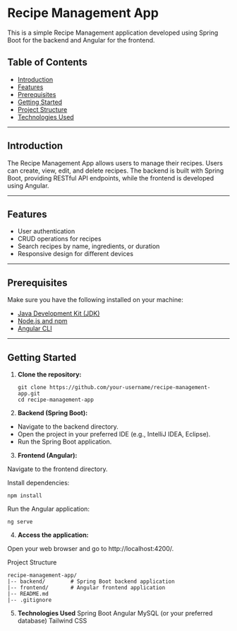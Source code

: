 # Recipe Management App

This is a simple Recipe Management application developed using Spring Boot for the backend and Angular for the frontend.

## Table of Contents

- [Introduction](#introduction)
- [Features](#features)
- [Prerequisites](#prerequisites)
- [Getting Started](#getting-started)
- [Project Structure](#project-structure)
- [Technologies Used](#technologies-used)

---

## Introduction

The Recipe Management App allows users to manage their recipes. Users can create, view, edit, and delete recipes. The backend is built with Spring Boot, providing RESTful API endpoints, while the frontend is developed using Angular.

---

## Features

- User authentication
- CRUD operations for recipes
- Search recipes by name, ingredients, or duration
- Responsive design for different devices

---

## Prerequisites

Make sure you have the following installed on your machine:

- [Java Development Kit (JDK)](https://www.oracle.com/java/technologies/javase-downloads.html)
- [Node.js and npm](https://nodejs.org/)
- [Angular CLI](https://cli.angular.io/)

---

## Getting Started

1. **Clone the repository:**

   ```
   git clone https://github.com/your-username/recipe-management-app.git
   cd recipe-management-app
   ```

2. **Backend (Spring Boot):**

- Navigate to the backend directory.
- Open the project in your preferred IDE (e.g., IntelliJ IDEA, Eclipse).
- Run the Spring Boot application.

3. **Frontend (Angular):**

Navigate to the frontend directory.

Install dependencies:

```
npm install
```

Run the Angular application:

```
ng serve
```

4. **Access the application:**

Open your web browser and go to http://localhost:4200/.

Project Structure

```
recipe-management-app/
|-- backend/        # Spring Boot backend application
|-- frontend/       # Angular frontend application
|-- README.md
|-- .gitignore

```

5. **Technologies Used**
   Spring Boot
   Angular
   MySQL (or your preferred database)
   Tailwind CSS
